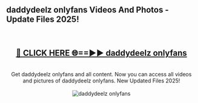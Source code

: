 <h2>daddydeelz onlyfans Videos And Photos - Update Files 2025!</h2>
<br>
<div align="center">
<h2><a href="https://linkcuts.com/hfmhzwbr" rel="nofollow">🔴 CLICK HERE 🌐==►► daddydeelz onlyfans</a></h2>
<br>
Get daddydeelz onlyfans and all content. Now you can access all videos and pictures of daddydeelz onlyfans. New Updated Files 2025!
<br>
<br>
<a href="https://linkcuts.com/hfmhzwbr" rel="nofollow" data-target="animated-image.originalLink"><img src="https://i.ibb.co.com/WyWwxjT/player-gif2.gif" alt="daddydeelz onlyfans" style="max-width: 100%; display: inline-block;" data-target="animated-image.originalImage"></a>
</div>
<br>